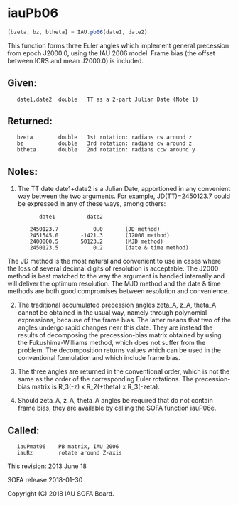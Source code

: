 # iauPb06

```js
[bzeta, bz, btheta] = IAU.pb06(date1, date2)
```

This function forms three Euler angles which implement general
precession from epoch J2000.0, using the IAU 2006 model.  Frame
bias (the offset between ICRS and mean J2000.0) is included.

## Given:
```
   date1,date2  double   TT as a 2-part Julian Date (Note 1)
```

## Returned:
```
   bzeta        double   1st rotation: radians cw around z
   bz           double   3rd rotation: radians cw around z
   btheta       double   2nd rotation: radians ccw around y
```

## Notes:

1) The TT date date1+date2 is a Julian Date, apportioned in any
   convenient way between the two arguments.  For example,
   JD(TT)=2450123.7 could be expressed in any of these ways,
   among others:

```
          date1          date2

       2450123.7           0.0       (JD method)
       2451545.0       -1421.3       (J2000 method)
       2400000.5       50123.2       (MJD method)
       2450123.5           0.2       (date & time method)
```

   The JD method is the most natural and convenient to use in
   cases where the loss of several decimal digits of resolution
   is acceptable.  The J2000 method is best matched to the way
   the argument is handled internally and will deliver the
   optimum resolution.  The MJD method and the date & time methods
   are both good compromises between resolution and convenience.

2) The traditional accumulated precession angles zeta_A, z_A,
   theta_A cannot be obtained in the usual way, namely through
   polynomial expressions, because of the frame bias.  The latter
   means that two of the angles undergo rapid changes near this
   date.  They are instead the results of decomposing the
   precession-bias matrix obtained by using the Fukushima-Williams
   method, which does not suffer from the problem.  The
   decomposition returns values which can be used in the
   conventional formulation and which include frame bias.

3) The three angles are returned in the conventional order, which
   is not the same as the order of the corresponding Euler
   rotations.  The precession-bias matrix is
   R_3(-z) x R_2(+theta) x R_3(-zeta).

4) Should zeta_A, z_A, theta_A angles be required that do not
   contain frame bias, they are available by calling the SOFA
   function iauP06e.

## Called:
```
   iauPmat06    PB matrix, IAU 2006
   iauRz        rotate around Z-axis
```

This revision:  2013 June 18

SOFA release 2018-01-30

Copyright (C) 2018 IAU SOFA Board.